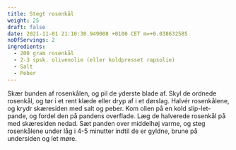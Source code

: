 ```yaml
---
title: Stegt rosenkål
weight: 25
draft: false
date: 2021-11-01 21:10:30.949008 +0100 CET m=+0.038632585
noOfServings: 2
ingredients:
  - 200 gram rosenkål
  - 2-3 spsk. olivenolie (eller koldpresset rapsolie)
  - Salt
  - Peber
---
```




Skær bunden af rosenkålen, og pil de yderste blade af. Skyl de ordnede
rosenkål, og tør i et rent klæde eller dryp af i et dørslag. Halvér
rosenkålene, og krydr skæresiden med salt og peber. Kom olien på en kold
slip-let-pande, og fordel den på pandens overflade. Læg de halverede
rosenkål på med skæresiden nedad. Sæt panden over middelhøj varme, og
steg rosenkålene under låg i 4-5 minutter indtil de er gyldne, brune på
undersiden og let møre.

